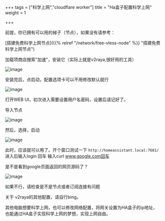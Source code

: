 +++
tags = ["科学上网","cloudflare worker"]
title = "Ha盒子配置科学上网"
weight = 1

+++

前提，你已拥有可以用的梯子（节点），如果没有请参考：

[搭建免费科学上网节点]({{% relref "/network/free-vless-node" %}} "搭建免费科学上网节点")



加载项商店搜索"加速"，安装它（实际上就是v2raya,很好用的工具）

![image](https://pic.456766.xyz/typora/070adbd5eb8a90dc0647ed13a5c1acd21d457be8.png)





安装完后，点启动，配置选项卡可以不用修改默认就行



![image](https://pic.456766.xyz/typora/df3fc21234594a0b1260007e57f8a549aebe0075.png)





打开WEB UI，初次进入需要设置用户名密码，设置后请记好了。

导入节点

![image](https://pic.456766.xyz/typora/35f8c5d6d06e839c5d250ccfcda52ad6d65360c3.png)





然后，选择，启动

![image](https://pic.456766.xyz/typora/6039b77ac1aa021955fcb987013cbb0505db3e30.png)





此时，应该就可以用了。开个窗口测试一下
`http://homeassistant.local:7681/`
进入后输入login 回车
输入curl www.google.com回车

是不是看到google页面返回的网页源码了？

![image](https://pic.456766.xyz/typora/61122d3118036f0ece49f011ee703944e86ec39a.jpeg)





如果不行，请检查是不是节点或者订阅连接有问题

关于 v2raya的其他配置，请自行bing。





其他电脑想要科学上网，也可以修改网络配置，将网关设置为HA盒子的ip地址，也能通过HA盒子实现科学上网的梦想，实现上网自由。
